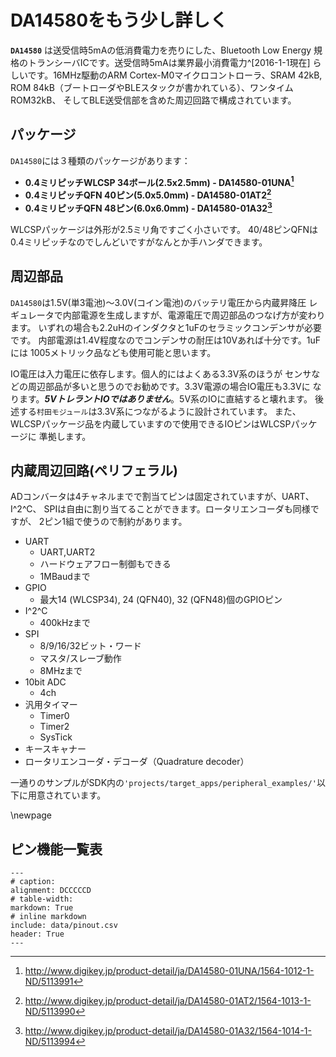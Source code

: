 # DA14580をもう少し詳しく
**`DA14580`** は送受信時5mAの低消費電力を売りにした、Bluetooth Low Energy
規格のトランシーバICです。送受信時5mAは業界最小消費電力^[2016-1-1現在]
らしいです。16MHz駆動のARM Cortex-M0マイクロコントローラ、SRAM 42kB,
ROM 84kB（ブートローダやBLEスタックが書かれている）、ワンタイムROM32kB、
そしてBLE送受信部を含めた周辺回路で構成されています。

## パッケージ
`DA14580`には３種類のパッケージがあります：

* **0.4ミリピッチWLCSP 34ボール(2.5x2.5mm) - DA14580-01UNA[^11]**
* **0.4ミリピッチQFN 40ピン(5.0x5.0mm) - DA14580-01AT2[^12]**
* **0.4ミリピッチQFN 48ピン(6.0x6.0mm) - DA14580-01A32[^13]**

WLCSPパッケージは外形が2.5ミリ角ですごく小さいです。
40/48ピンQFNは0.4ミリピッチなのでしんどいですがなんとか手ハンダできます。

## 周辺部品
`DA14580`は1.5V(単3電池)〜3.0V(コイン電池)のバッテリ電圧から内蔵昇降圧
レギュレータで内部電源を生成しますが、電源電圧で周辺部品のつなげ方が変わります。
いずれの場合も2.2uHのインダクタと1uFのセラミックコンデンサが必要です。
内部電源は1.4V程度なのでコンデンサの耐圧は10Vあれば十分です。1uFには
1005メトリック品なども使用可能と思います。

IO電圧は入力電圧に依存します。個人的にはよくある3.3V系のほうが
センサなどの周辺部品が多いと思うのでお勧めです。3.3V電源の場合IO電圧も3.3Vに
なります。___5VトレラントIOではありません___。5V系のIOに直結すると壊れます。
後述する`村田モジュール`は3.3V系につながるように設計されています。
また、WLCSPパッケージ品を内蔵していますので使用できるIOピンはWLCSPパッケージに
準拠します。

## 内蔵周辺回路(ペリフェラル)
ADコンバータは4チャネルまでで割当てピンは固定されていますが、UART、I^2^C、
SPIは自由に割り当てることができます。ロータリエンコーダも同様ですが、
2ピン1組で使うので制約があります。

* UART
    * UART,UART2
    * ハードウェアフロー制御もできる
    * 1MBaudまで
* GPIO
    * 最大14 (WLCSP34), 24 (QFN40), 32 (QFN48)個のGPIOピン
* I^2^C
    * 400kHzまで
* SPI
    * 8/9/16/32ビット・ワード
    * マスタ/スレーブ動作
    * 8MHzまで
* 10bit ADC
    * 4ch
* 汎用タイマー
    * Timer0
    * Timer2
    * SysTick
* キースキャナー
* ロータリエンコーダ・デコーダ（Quadrature decoder）

一通りのサンプルがSDK内の`'projects/target_apps/peripheral_examples/'`以下に用意されています。

\\newpage
## ピン機能一覧表

```table
---
# caption:
alignment: DCCCCCD
# table-width:
markdown: True
# inline markdown
include: data/pinout.csv
header: True
---
```

<!-- --- -->
[^11]: http://www.digikey.jp/product-detail/ja/DA14580-01UNA/1564-1012-1-ND/5113991
[^12]: http://www.digikey.jp/product-detail/ja/DA14580-01AT2/1564-1013-1-ND/5113990
[^13]: http://www.digikey.jp/product-detail/ja/DA14580-01A32/1564-1014-1-ND/5113994
[^14]: Nordicが送受信時5.5mAという新シリーズを出しちゃいました。その新シリーズで旧型番と互換性があるモジュールも登場しました。やばいです(迫真)
